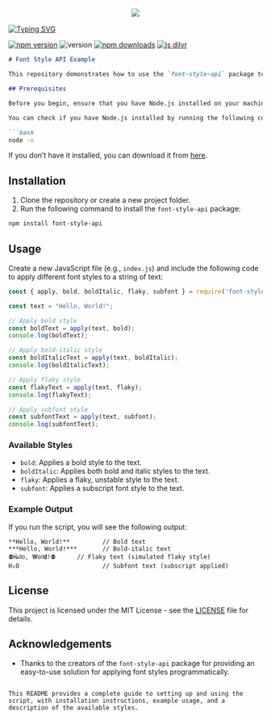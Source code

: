 <h3 align="center">
  
  <p align="center"><img src="https://img.shields.io/badge/WLCM%20TO -Font Style Api-green?colorA=%23ff0000&colorB=%23017e40&style=flat-square">  
  
</h3>

[![Typing SVG](https://readme-typing-svg.demolab.com?font=Neuton&size=30&pause=1000&color=FF0000ED&background=000000&width=360&height=60&lines=Hello+World%2C+It%E2%80%99s+Me+MR+Imran;%F0%9D%99%B8%F0%9D%9A%83'%F0%9D%9A%9C+%F0%9D%99%BD%F0%9D%99%BE%F0%9D%9A%83+%F0%9D%99%B0+%F0%9D%99%B9%F0%9D%9A%84%F0%9D%9A%82%F0%9D%9A%83+%F0%9D%99%BD%F0%9D%99%B0%F0%9D%99%BC%F0%9D%99%B4+%F0%9D%99%B1%F0%9D%9A%81%F0%9D%99%BE+%F0%9F%A5%B1;%F0%9D%99%B8%F0%9D%9A%83'%F0%9D%9A%9C+%F0%9D%99%B0+%F0%9D%99%B1%F0%9D%9A%81%F0%9D%99%B0%F0%9D%99%BD%F0%9D%99%B3%F0%9F%94%A5;Respect+Mr.IMRAN+%F0%9F%A5%80;Thanks+My+All+Friend+%F0%9F%A4%99+%F0%9F%A5%B0)](https://git.io/typing-svg)

<a href="https://www.npmjs.com/package/imgur-uploader-api"><img alt="npm version" src="https://img.shields.io/npm/v/imgur-uploader-api.svg?style=flat-square"></a>
<img alt="version" src="https://img.shields.io/github/package-json/v/MR-IMRAN-60/Font-Style?label=github&style=flat-square">
<a href="https://www.npmjs.com/package/font-style-api"><img src="https://img.shields.io/npm/dm/font-style-api.svg?style=flat-square" alt="npm downloads"></a>
[![js dilvr](https://data.jsdelivr.com/v1/package/npm/font-style-api/badge)](https://www.jsdelivr.com/package/npm/font-style-api)


```markdown
# Font Style API Example

This repository demonstrates how to use the `font-style-api` package to apply various text styles such as bold, bold-italic, flaky, and subfont to a given text string.

## Prerequisites

Before you begin, ensure that you have Node.js installed on your machine.

You can check if you have Node.js installed by running the following command in your terminal:

```bash
node -v
```

If you don’t have it installed, you can download it from [here](https://nodejs.org/).

## Installation

1. Clone the repository or create a new project folder.
2. Run the following command to install the `font-style-api` package:

```bash
npm install font-style-api
```

## Usage

Create a new JavaScript file (e.g., `index.js`) and include the following code to apply different font styles to a string of text:

```javascript
const { apply, bold, boldItalic, flaky, subfont } = require('font-style-api');

const text = "Hello, World!";

// Apply bold style
const boldText = apply(text, bold);
console.log(boldText);

// Apply bold-italic style
const boldItalicText = apply(text, boldItalic);
console.log(boldItalicText);

// Apply flaky style
const flakyText = apply(text, flaky);
console.log(flakyText);

// Apply subfont style
const subfontText = apply(text, subfont);
console.log(subfontText);
```

### Available Styles

- `bold`: Applies a bold style to the text.
- `boldItalic`: Applies both bold and italic styles to the text.
- `flaky`: Applies a flaky, unstable style to the text.
- `subfont`: Applies a subscript font style to the text.

### Example Output

If you run the script, you will see the following output:

```
**Hello, World!**         // Bold text
***Hello, World!***       // Bold-italic text
⛔H𝓮𝗅𝗅𝗈, 𝗪𝗈𝗋𝗅𝗱!⛔      // Flaky text (simulated flaky style)
H₂O                       // Subfont text (subscript applied)
```

## License

This project is licensed under the MIT License - see the [LICENSE](LICENSE) file for details.

## Acknowledgements

- Thanks to the creators of the `font-style-api` package for providing an easy-to-use solution for applying font styles programmatically.
```

This README provides a complete guide to setting up and using the script, with installation instructions, example usage, and a description of the available styles.
